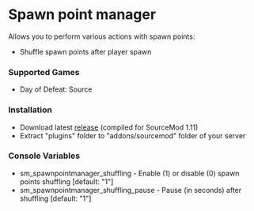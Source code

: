 # Spawn point manager

Allows you to perform various actions with spawn points:

* Shuffle spawn points after player spawn

### Supported Games

* Day of Defeat: Source

### Installation

* Download latest [release](https://github.com/dronelektron/spawn-point-manager/releases) (compiled for SourceMod 1.11)
* Extract "plugins" folder to "addons/sourcemod" folder of your server

### Console Variables

* sm_spawnpointmanager_shuffling - Enable (1) or disable (0) spawn points shuffling [default: "1"]
* sm_spawnpointmanager_shuffling_pause - Pause (in seconds) after shuffling [default: "1"]

